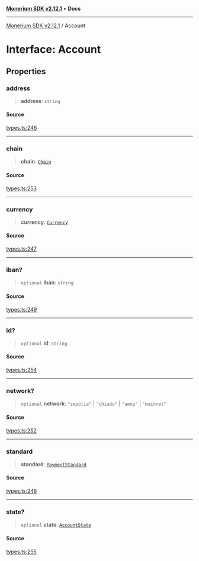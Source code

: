 [**Monerium SDK v2.12.1**](../README.md) • **Docs**

---

[Monerium SDK v2.12.1](../README.md) / Account

# Interface: Account

## Properties

### address

> **address**: `string`

#### Source

[types.ts:246](https://github.com/monerium/js-monorepo/blob/26e2ea0861cb901d7ae432326a3f8b4932fe0d47/packages/sdk/src/types.ts#L246)

---

### chain

> **chain**: [`Chain`](../type-aliases/Chain.md)

#### Source

[types.ts:253](https://github.com/monerium/js-monorepo/blob/26e2ea0861cb901d7ae432326a3f8b4932fe0d47/packages/sdk/src/types.ts#L253)

---

### currency

> **currency**: [`Currency`](../enumerations/Currency.md)

#### Source

[types.ts:247](https://github.com/monerium/js-monorepo/blob/26e2ea0861cb901d7ae432326a3f8b4932fe0d47/packages/sdk/src/types.ts#L247)

---

### iban?

> `optional` **iban**: `string`

#### Source

[types.ts:249](https://github.com/monerium/js-monorepo/blob/26e2ea0861cb901d7ae432326a3f8b4932fe0d47/packages/sdk/src/types.ts#L249)

---

### id?

> `optional` **id**: `string`

#### Source

[types.ts:254](https://github.com/monerium/js-monorepo/blob/26e2ea0861cb901d7ae432326a3f8b4932fe0d47/packages/sdk/src/types.ts#L254)

---

### network?

> `optional` **network**: `"sepolia"` \| `"chiado"` \| `"amoy"` \| `"mainnet"`

#### Source

[types.ts:252](https://github.com/monerium/js-monorepo/blob/26e2ea0861cb901d7ae432326a3f8b4932fe0d47/packages/sdk/src/types.ts#L252)

---

### standard

> **standard**: [`PaymentStandard`](../enumerations/PaymentStandard.md)

#### Source

[types.ts:248](https://github.com/monerium/js-monorepo/blob/26e2ea0861cb901d7ae432326a3f8b4932fe0d47/packages/sdk/src/types.ts#L248)

---

### state?

> `optional` **state**: [`AccountState`](../enumerations/AccountState.md)

#### Source

[types.ts:255](https://github.com/monerium/js-monorepo/blob/26e2ea0861cb901d7ae432326a3f8b4932fe0d47/packages/sdk/src/types.ts#L255)
